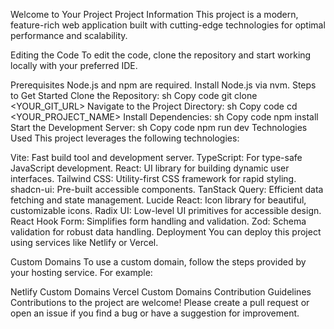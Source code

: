 Welcome to Your Project
Project Information
This project is a modern, feature-rich web application built with cutting-edge technologies for optimal performance and scalability.


Editing the Code
To edit the code, clone the repository and start working locally with your preferred IDE.

Prerequisites
Node.js and npm are required. Install Node.js via nvm.
Steps to Get Started
Clone the Repository:
sh
Copy code
git clone <YOUR_GIT_URL>
Navigate to the Project Directory:
sh
Copy code
cd <YOUR_PROJECT_NAME>
Install Dependencies:
sh
Copy code
npm install
Start the Development Server:
sh
Copy code
npm run dev
Technologies Used
This project leverages the following technologies:

Vite: Fast build tool and development server.
TypeScript: For type-safe JavaScript development.
React: UI library for building dynamic user interfaces.
Tailwind CSS: Utility-first CSS framework for rapid styling.
shadcn-ui: Pre-built accessible components.
TanStack Query: Efficient data fetching and state management.
Lucide React: Icon library for beautiful, customizable icons.
Radix UI: Low-level UI primitives for accessible design.
React Hook Form: Simplifies form handling and validation.
Zod: Schema validation for robust data handling.
Deployment
You can deploy this project using services like Netlify or Vercel.

Custom Domains
To use a custom domain, follow the steps provided by your hosting service. For example:

Netlify Custom Domains
Vercel Custom Domains
Contribution Guidelines
Contributions to the project are welcome! Please create a pull request or open an issue if you find a bug or have a suggestion for improvement.
